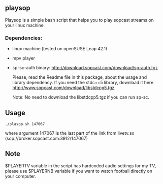 ## playsop

Playsop is a simple bash script that helps you to play sopcast streams on your
linux machine.  

### Dependencies:
- linux machine (tested on openSUSE Leap 42.1)

- mpv player
- sp-sc-auth binary:
  http://download.sopcast.com/download/sp-auth.tgz 
  
  Please, read the Readme file in this package, about the usage and library dependency.
  If you need the stdc++5 library, download it here: 
  http://www.sopcast.com/download/libstdcpp5.tgz 
  
  Note: No need to download the libstdcpp5.tgz if you can run sp-sc.
  
## Usage
```
./plasop.sh 147067
```
where argument 147067 is the last part of the link from livetv.sx (sop://broker.sopcast.com:3912/147067)

## Note
$PLAYERTV variable in the script has hardcoded audio settings for my TV, please use $PLAYERNB variable if you want to watch football directly on your computer. 

